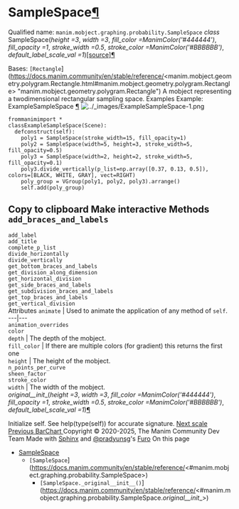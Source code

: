 # SampleSpace[¶](https://docs.manim.community/en/stable/reference/<#samplespace> "Link to this heading")
Qualified name: `manim.mobject.graphing.probability.SampleSpace`
_class_ SampleSpace(_height =3_, _width =3_, _fill_color =ManimColor('#444444')_, _fill_opacity =1_, _stroke_width =0.5_, _stroke_color =ManimColor('#BBBBBB')_, _default_label_scale_val =1_)[[source]](https://docs.manim.community/en/stable/reference/<../_modules/manim/mobject/graphing/probability.html#SampleSpace>)[¶](https://docs.manim.community/en/stable/reference/<#manim.mobject.graphing.probability.SampleSpace> "Link to this definition")
    
Bases: `[Rectangle`](https://docs.manim.community/en/stable/reference/<manim.mobject.geometry.polygram.Rectangle.html#manim.mobject.geometry.polygram.Rectangle> "manim.mobject.geometry.polygram.Rectangle")
A mobject representing a twodimensional rectangular sampling space.
Examples
Example: ExampleSampleSpace [¶](https://docs.manim.community/en/stable/reference/<#examplesamplespace>)
![../_images/ExampleSampleSpace-1.png](https://docs.manim.community/en/stable/_images/ExampleSampleSpace-1.png)
```
frommanimimport *
classExampleSampleSpace(Scene):
  defconstruct(self):
    poly1 = SampleSpace(stroke_width=15, fill_opacity=1)
    poly2 = SampleSpace(width=5, height=3, stroke_width=5, fill_opacity=0.5)
    poly3 = SampleSpace(width=2, height=2, stroke_width=5, fill_opacity=0.1)
    poly3.divide_vertically(p_list=np.array([0.37, 0.13, 0.5]), colors=[BLACK, WHITE, GRAY], vect=RIGHT)
    poly_group = VGroup(poly1, poly2, poly3).arrange()
    self.add(poly_group)

```
Copy to clipboard
Make interactive
Methods
`add_braces_and_labels`  
---  
`add_label`  
`add_title`  
`complete_p_list`  
`divide_horizontally`  
`divide_vertically`  
`get_bottom_braces_and_labels`  
`get_division_along_dimension`  
`get_horizontal_division`  
`get_side_braces_and_labels`  
`get_subdivision_braces_and_labels`  
`get_top_braces_and_labels`  
`get_vertical_division`  
Attributes
`animate` | Used to animate the application of any method of `self`.  
---|---  
`animation_overrides`  
`color`  
`depth` | The depth of the mobject.  
`fill_color` | If there are multiple colors (for gradient) this returns the first one  
`height` | The height of the mobject.  
`n_points_per_curve`  
`sheen_factor`  
`stroke_color`  
`width` | The width of the mobject.  
_original__init__(_height =3_, _width =3_, _fill_color =ManimColor('#444444')_, _fill_opacity =1_, _stroke_width =0.5_, _stroke_color =ManimColor('#BBBBBB')_, _default_label_scale_val =1_)[¶](https://docs.manim.community/en/stable/reference/<#manim.mobject.graphing.probability.SampleSpace._original__init__> "Link to this definition")
    
Initialize self. See help(type(self)) for accurate signature.
[ Next scale ](https://docs.manim.community/en/stable/reference/<manim.mobject.graphing.scale.html>) [ Previous BarChart ](https://docs.manim.community/en/stable/reference/<manim.mobject.graphing.probability.BarChart.html>)
Copyright © 2020-2025, The Manim Community Dev Team 
Made with [Sphinx](https://docs.manim.community/en/stable/reference/<https:/www.sphinx-doc.org/>) and [@pradyunsg](https://docs.manim.community/en/stable/reference/<https:/pradyunsg.me>)'s [Furo](https://docs.manim.community/en/stable/reference/<https:/github.com/pradyunsg/furo>)
On this page 
  * [SampleSpace](https://docs.manim.community/en/stable/reference/<#>)
    * `[SampleSpace`](https://docs.manim.community/en/stable/reference/<#manim.mobject.graphing.probability.SampleSpace>)
      * `[SampleSpace._original__init__()`](https://docs.manim.community/en/stable/reference/<#manim.mobject.graphing.probability.SampleSpace._original__init__>)


